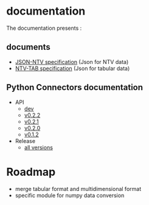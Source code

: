 # documentation

The documentation presents :

## documents

- [JSON-NTV specification](https://loco-philippe.github.io/ES/JSON%20semantic%20format%20(JSON-NTV).htm) (Json for NTV data)
- [NTV-TAB specification](https://loco-philippe.github.io/ES/NTV%20tabular%20format%20(NTV-TAB).htm) (Json for tabular data)

## Python Connectors documentation

- API
  - [dev](https://loco-philippe.github.io/ntv-numpy/ntv_numpy.html)
  - [v0.2.2](https://loco-philippe.github.io/ntv-numpy/v0.2.2/ntv_numpy.html)
  - [v0.2.1](https://loco-philippe.github.io/ntv-numpy/v0.2.1/ntv_numpy.html)
  - [v0.2.0](https://loco-philippe.github.io/ntv-numpy/v0.2.0/ntv_numpy.html)
  - [v0.1.2](https://loco-philippe.github.io/ntv-numpy/v0.1.2/ntv_numpy.html)
- Release
  - [all versions](https://github.com/loco-philippe/ntv-numpy/tree/main/docs/release.rst)

# Roadmap

- merge tabular format and multidimensional format
- specific module for numpy data conversion
